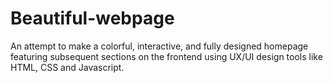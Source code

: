 # Beautiful-webpage
An attempt to make a colorful, interactive, and fully designed homepage featuring subsequent sections on the frontend using UX/UI design tools like HTML, CSS and Javascript. 
